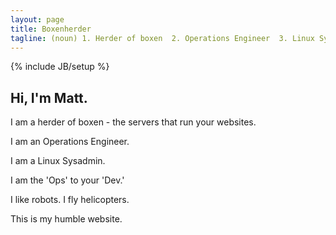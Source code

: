 ```yaml
---
layout: page
title: Boxenherder
tagline: (noun) 1. Herder of boxen  2. Operations Engineer  3. Linux Sysadmin
---
```

{% include JB/setup %}

## Hi, I'm Matt.

I am a herder of boxen - the servers that run your websites.

I am an Operations Engineer.

I am a Linux Sysadmin.

I am the 'Ops' to your 'Dev.'

I like robots. I fly helicopters.

This is my humble website.